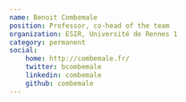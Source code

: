 ```yaml
---
name: Benoit Combemale
position: Professor, co-head of the team
organization: ESIR, Université de Rennes 1
category: permanent
social:
    home: http://combemale.fr/
    twitter: bcombemale
    linkedin: combemale
    github: combemale
---
```

